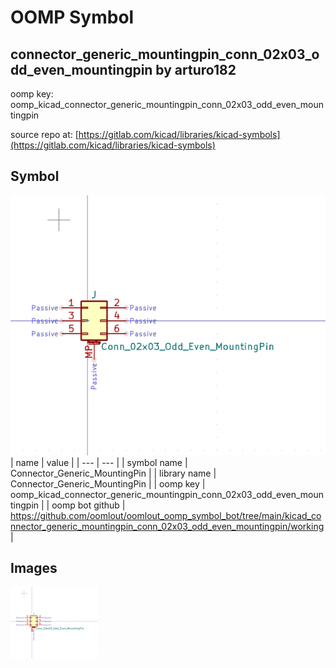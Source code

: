 # OOMP Symbol  
## connector_generic_mountingpin_conn_02x03_odd_even_mountingpin  by arturo182  
  
oomp key: oomp_kicad_connector_generic_mountingpin_conn_02x03_odd_even_mountingpin  
  
source repo at: [https://gitlab.com/kicad/libraries/kicad-symbols](https://gitlab.com/kicad/libraries/kicad-symbols)  
## Symbol  
  
[![working.png](working_600.png)](working.png)  
| name | value | 
| --- | --- | 
| symbol name | Connector_Generic_MountingPin | 
| library name | Connector_Generic_MountingPin | 
| oomp key | oomp_kicad_connector_generic_mountingpin_conn_02x03_odd_even_mountingpin | 
| oomp bot github | https://github.com/oomlout/oomlout_oomp_symbol_bot/tree/main/kicad_connector_generic_mountingpin_conn_02x03_odd_even_mountingpin/working | 
## Images  
  
[![working.png](working_140.png)](working.png)  
